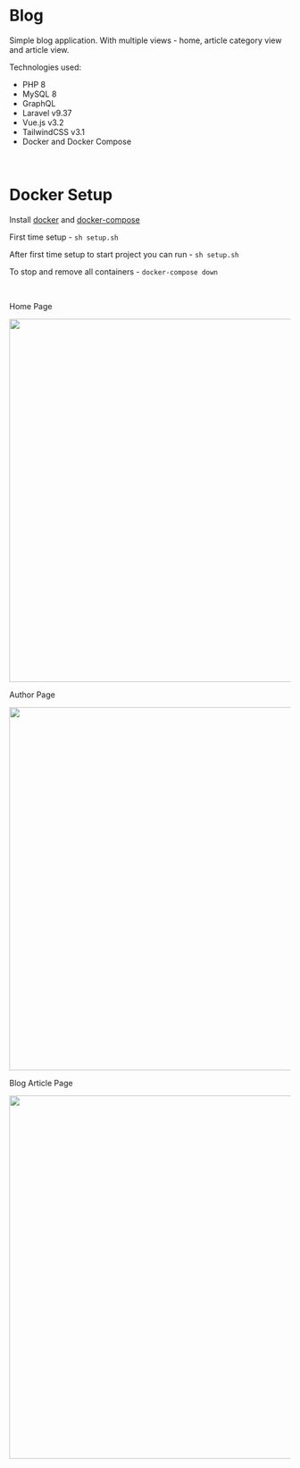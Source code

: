 # Blog

<p>Simple blog application. With multiple views - home, article category view and article view.</p>

<p>Technologies used:</p>
<ul>
    <li>PHP 8</li>
    <li>MySQL 8</li>
    <li>GraphQL</li>
    <li>Laravel v9.37</li>
    <li>Vue.js v3.2</li>
    <li>TailwindCSS v3.1</li>
    <li>Docker and Docker Compose</li>
</ul>
<br>


# Docker Setup

<p>Install <a href="https://docs.docker.com/engine/install/">docker</a> and <a href="https://docs.docker.com/compose/install/">docker-compose</a></p>

<p>First time setup - <code>sh setup.sh</code></p>

<p>After first time setup to start project you can run - <code>sh setup.sh</code></p>

<p>To stop and remove all containers - <code>docker-compose down</code></p>
<br>

<p>Home Page</p>

<img src="https://user-images.githubusercontent.com/104723218/198362273-ca1f247e-c9d6-4eb7-8b07-3acda37effc4.png" width="650">

<p>Author Page</p>

<img src="https://user-images.githubusercontent.com/104723218/198362075-40ac15f7-23c1-4855-96d0-7b2b1faf69d2.png" width="650">

<p>Blog Article Page</p>

<img src="https://user-images.githubusercontent.com/104723218/198361930-efa3209a-7b45-46b9-8c50-7653e9540027.png" width="650">
